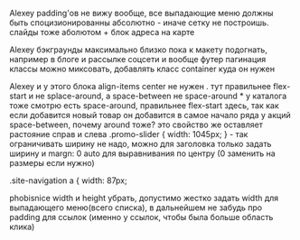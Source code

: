 
Alexey
padding'ов не вижу вообще, все выпадающие меню должны быть споцизионированны абсолютно - иначе сетку не построишь. слайды тоже аболютом + блок адреса на карте

Alexey
бэкграунды максимально близко пока к макету подогнать, например в блоге и рассылке
соцсети и вообще футер
пагинация
классы можно миксовать, добавлять класс container куда он нужен







Alexey
и у этого блока align-items center не нужен . тут правильнее flex-start и не splace-around, а space-between
не space-around *
у каталога тоже смотрю есть space-around, правильнее flex-start здесь, так как если добавится новый товар он добавится в самое начало ряда
у акций space-between, почему around тоже? это свойство же оставляет растояние справ и слева
.promo-slider {
    width: 1045px;
} - так ограничивать ширину не надо, можно для заголовка только задать ширину и margn: 0 auto для выравнивания по центру (0 заменить на размеры если нужно)


.site-navigation a {
  width: 87px;
  
phobisnice
width и height убрать, допустимо жестко задать width для выпадающего меню(всего списка), в дальнейшем не забудь про padding для ссылок (именно у ссылок, чтобы была больше область клика)
